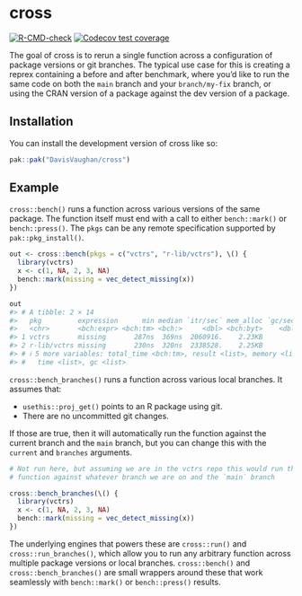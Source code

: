 
<!-- README.md is generated from README.Rmd. Please edit that file -->

# cross

<!-- badges: start -->

[![R-CMD-check](https://github.com/DavisVaughan/cross/actions/workflows/R-CMD-check.yaml/badge.svg)](https://github.com/DavisVaughan/cross/actions/workflows/R-CMD-check.yaml)
[![Codecov test
coverage](https://codecov.io/gh/DavisVaughan/cross/branch/main/graph/badge.svg)](https://app.codecov.io/gh/DavisVaughan/cross?branch=main)

<!-- badges: end -->

The goal of cross is to rerun a single function across a configuration
of package versions or git branches. The typical use case for this is
creating a reprex containing a before and after benchmark, where you’d
like to run the same code on both the `main` branch and your
`branch/my-fix` branch, or using the CRAN version of a package against
the dev version of a package.

## Installation

You can install the development version of cross like so:

``` r
pak::pak("DavisVaughan/cross")
```

## Example

`cross::bench()` runs a function across various versions of the same
package. The function itself must end with a call to either
`bench::mark()` or `bench::press()`. The `pkgs` can be any remote
specification supported by `pak::pkg_install()`.

``` r
out <- cross::bench(pkgs = c("vctrs", "r-lib/vctrs"), \() {
  library(vctrs)
  x <- c(1, NA, 2, 3, NA)
  bench::mark(missing = vec_detect_missing(x))
})

out
#> # A tibble: 2 × 14
#>   pkg         expression      min median `itr/sec` mem_alloc `gc/sec` n_itr  n_gc
#>   <chr>       <bch:expr> <bch:tm> <bch:>     <dbl> <bch:byt>    <dbl> <int> <dbl>
#> 1 vctrs       missing       287ns  369ns  2060916.    2.23KB        0 10000     0
#> 2 r-lib/vctrs missing       230ns  320ns  2338528.    2.25KB        0 10000     0
#> # ℹ 5 more variables: total_time <bch:tm>, result <list>, memory <list>,
#> #   time <list>, gc <list>
```

`cross::bench_branches()` runs a function across various local branches.
It assumes that:

- `usethis::proj_get()` points to an R package using git.
- There are no uncommitted git changes.

If those are true, then it will automatically run the function against
the current branch and the `main` branch, but you can change this with
the `current` and `branches` arguments.

``` r
# Not run here, but assuming we are in the vctrs repo this would run the
# function against whatever branch we are on and the `main` branch

cross::bench_branches(\() {
  library(vctrs)
  x <- c(1, NA, 2, 3, NA)
  bench::mark(missing = vec_detect_missing(x))
})
```

The underlying engines that powers these are `cross::run()` and
`cross::run_branches()`, which allow you to run any arbitrary function
across multiple package versions or local branches. `cross::bench()` and
`cross::bench_branches()` are small wrappers around these that work
seamlessly with `bench::mark()` or `bench::press()` results.
